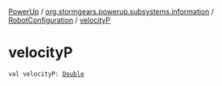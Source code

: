 [PowerUp](../../index.md) / [org.stormgears.powerup.subsystems.information](../index.md) / [RobotConfiguration](index.md) / [velocityP](./velocity-p.md)

# velocityP

`val velocityP: `[`Double`](https://kotlinlang.org/api/latest/jvm/stdlib/kotlin/-double/index.html)
